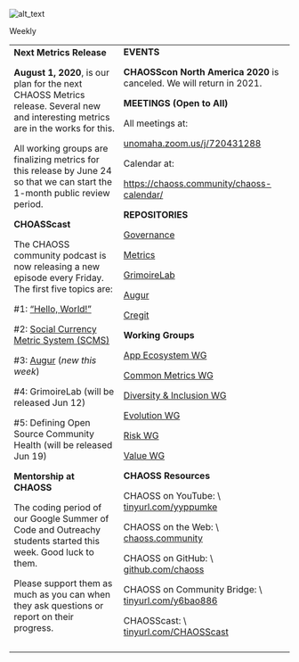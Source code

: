 ![alt_text](https://chaoss.community/wp-content/uploads/sites/51/2019/06/chaossblog.png)



Weekly


<table>
  <tr>
   <td><strong>Next Metrics Release </strong>
<p>
<strong>August 1, 2020</strong>, is our plan for the next CHAOSS Metrics release. Several new and interesting metrics are in the works for this.
<p>
All working groups are finalizing metrics for this release by June 24 so that we can start the 1-month public review period.
<p>
<strong>CHOASScast</strong>
<p>
The CHAOSS community podcast is now releasing a new episode every Friday. The first five topics are:
<p>
#1: <a href="https://podcast.chaoss.community/1">“Hello, World!”</a>
<p>
#2: <a href="https://podcast.chaoss.community/2">Social Currency Metric System (SCMS)</a>
<p>
#3: <a href="podcast.chaoss.community/3">Augur</a> (<em>new this week</em>)
<p>
#4: GrimoireLab (will be released Jun 12)
<p>
#5: Defining Open Source Community Health (will be released Jun 19)
<p>
<strong>Mentorship at CHAOSS</strong>
<p>
The coding period of our Google Summer of Code and Outreachy students started this week. Good luck to them.
<p>
Please support them as much as you can when they ask questions or report on their progress.
   </td>
   <td rowspan="2" ><strong>EVENTS</strong>
<p>
<strong>CHAOSScon North America 2020</strong> is canceled. We will return in 2021.
<p>
<strong>MEETINGS (Open to All)</strong>
<p>
All meetings at: 
<p>
<a href="https://unomaha.zoom.us/j/720431288">unomaha.zoom.us/j/720431288</a> 
<p>
Calendar at: 
<p>
<a href="https://chaoss.community/chaoss-calendar/">https://chaoss.community/chaoss-calendar/</a> 
<p>
<strong>REPOSITORIES</strong>
<p>
<a href="https://github.com/chaoss/governance">Governance</a>
<p>
<a href="https://github.com/chaoss/metrics/">Metrics</a>
<p>
<a href="https://github.com/chaoss/grimoirelab">GrimoireLab</a>
<p>
<a href="https://github.com/chaoss/augur">Augur</a>
<p>
<a href="https://github.com/cregit">Cregit</a>
<p>
<strong>Working Groups</strong>
<p>
<a href="https://github.com/chaoss/wg-app-ecosystem/">App Ecosystem WG</a>
<p>
<a href="https://github.com/chaoss/wg-common">Common Metrics WG</a>
<p>
<a href="https://github.com/chaoss/wg-diversity-inclusion">Diversity & Inclusion WG</a>
<p>
<a href="https://github.com/chaoss/wg-evolution">Evolution WG</a>
<p>
<a href="https://github.com/chaoss/wg-risk">Risk WG</a>
<p>
<a href="https://github.com/chaoss/wg-value">Value WG</a>
<p>
<strong>CHAOSS Resources</strong>
<p>
CHAOSS on YouTube: \
<a href="https://tinyurl.com/yyppumke">tinyurl.com/yyppumke</a>
<p>
CHAOSS on the Web:  \
<a href="https://chaoss.community/">chaoss.community</a> 
<p>
CHAOSS on GitHub:  \
<a href="https://github.com/chaoss">github.com/chaoss</a> 
<p>
CHAOSS on Community Bridge:  \
<a href="https://tinyurl.com/y6bao886">tinyurl.com/y6bao886</a> 
<p>
CHAOSScast: \
<a href="https://tinyurl.com/CHAOSScast">tinyurl.com/CHAOSScast</a>
   </td>
  </tr>
  <tr>
   <td>
   </td>
  </tr>
  <tr>
   <td>
   </td>
   <td>
   </td>
  </tr>
</table>

